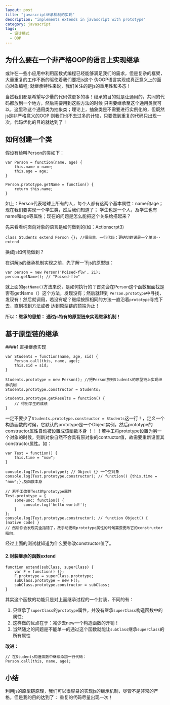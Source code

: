 ```yaml
---
layout: post
title: "javascript继承机制的实现"
description: "implements extends in javascript with prototype"
category: javascript 
tags:
  - 设计模式
  - OOP
---
```



## 为什么要在一个非严格OOP的语言上实现继承

或许在一些小应用中利用函数式编程已经能够满足我们的需求，但是复杂的框架，大量重复的工作不断的驱使着我们要把js这个
伪OOP语言实现成真正意义上的面向对象编程;
就继承特性来说，我们关注的是js的重用性和多态！

当然我们都是希望写少量的代码做更多的事！继承的目的就是让通用的，共同的代码都放到一个地方，然后需要用到这些方法的时候
只需要继承至这个通用类就可以，这里称这个通用类为抽象类；理论上，抽象类是不需要进行实例化的，但既然js是非严格意义的OOP
则我们也不去过多的计较，只要做到重复的代码只出现一次，代码优化的目的就达到了！

## 如何创建一个类

假设有给叫Person的类如下：

    var Person = function(name, age) {
        this.name = name;
        this.age = age;
    }

    Person.prototype.getName = function() {
        return this.name;
    }

如上：Person代表地球上所有的人，每个人都有这两个基本属性：name和age；现在我们要实现一个学生类，然后我们知道了；
学生也是一个人，及学生也有name和age等属性；现在的问题是怎么能把这个关系给搭起来？

先来看看纯面向对象的语言是如何做到的(如：Actionscrpt3)

    class Students extend Person {}; //很简单，一行代码；更确切的说是一个单词--extend

换成js如何能做到？

<!--more-->
在讲解js的继承机制实现之前，先了解一下js的原型链：

    var person = new Person('Poised-flw', 21);
    person.getName(); // "Poised-flw"

就上面的`getName()`方法来说，是如何执行的？首先会在Person这个函数里面找是否有getName（）这个方法，发现没有；然后就转到
`Person.prototype`中寻找，发现有！然后就调用，若没有呢？继续按照相同的方法一直沿着`prototype`寻找下去，直到找到方法或者
达到原型链的顶端为止！

所以：__继承的思想： 通过js特有的原型链来实现继承机制！__

## 基于原型链的继承

####1.直接继承实现

    var Students = function(name, age, sid) {
        Person.call(this, name, age);
        this.sid = sid;
    }

    Students.prototype = new Person(); //把Person放到Students的原型链上实现继承机制
    Students.prototype.constructor = Students;

    Students.prototype.getResults = function() {
        // 得到学生的成绩
    }

一定不要少了`Students.prototype.constructor =
Students`这一行！，定义一个构造函数的时候，它默认的prototype是一个Object实例，然后prototype的constructor属性自动被设置成该函数本身
！！！若手工将prototype设置为另一个对象的时候，则新对象自然不会具有原对象的contructor值，故需要重新设置其constructor属性。如：

    var Test = function() {
        this.time = "now";
    }

    console.log(Test.prototype); // Object {} 一个空对象
    console.log(Test.prototype.constructor); // function() {this.time = "now";},及函数本身

    // 若手工改变Test的prototype属性
    Test.prototype = {
        someFunc: function() {
            console.log('hello world!');
        }
    };
    console.log(Test.prototype.constructor); // function Object() { [native code] }
    // 然后你会发现完全指错了，故手动更改prototype属性的时候需要更改它的constructor指向;

经过上面的测试就知道为什么要修改constructor值了。

#### 2.封装继承的函数extend

    function extend(subClass, superClass) {
        var F = function() {};
        F.prototype = superClass.prototype;
        subClass.prototype = new F();
        subClass.prototype.constructor = subClass;
    }

其实这个函数的功能只是对上面继承过程的一个封装，不同的有：

1. 只继承了`superClass`的`prototype`属性，并没有继承`superClass`构造函数中的属性;
2. 这样做的优点在于：减少去new一个构造函数的开销！
3. 当然随之的问题是不能单一的通过这个函数就能让`subClass`继承`superClass`的所有属性

__改进：__

    // 在Students构造函数中继续添加一行代码：
    Person.call(this, name, age);

## 小结

利用js的原型链原理，我们可以很容易的实现js的继承机制，尽管不是非常的严格，但是我的目的达到了：
重复的代码尽量出现一次！
